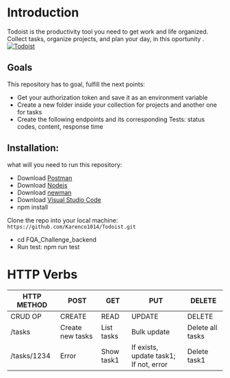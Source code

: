 # Introduction

Todoist is the productivity tool you need to get work and life organized. Collect tasks, organize projects, and plan your day, in this oportunity .
[![Todoist](https://get.todoist.help/hc/article_attachments/360011665940/Web___Inbox.png "Todoist")](https://get.todoist.help/hc/article_attachments/360011665940/Web___Inbox.png "Todoist")

## Goals
This repository has to goal, fulfill the next points:

- Get your authorization token and save it as an environment variable
- Create a new folder inside your collection for projects and another one for tasks
- Create the following endpoints and its corresponding Tests: status codes, content, response time

## Installation:
what will you need to run this repository:

- Download [Postman](https://www.getpostman.com/ "Postman")
- Download [Nodejs]( https://nodejs.org/en/ "Nodejs")
- Download [newman ](https://www.npmjs.com/package/newman "newman ")
- Download [Visual Studio Code](https://code.visualstudio.com "Visual Studio Code") 
- npm install

Clone the repo into your local machine:
`https://github.com/Karenco1014/Todoist.git`
-  cd FQA_Challenge_backend
- Run test: npm run test



#  HTTP Verbs

| HTTP METHOD  | POST  | GET   |  PUT  | DELETE  |
| ------------ | ------| -----| ---- | ------- |
| CRUD OP  | CREATE   | READ  | UPDATE  | DELETE |
|  /tasks |  Create new tasks |  List tasks |  Bulk update | Delete all tasks |
| /tasks/1234  |  Error |  Show task1 | If exists, update task1; If not, error | Delete task1 |



